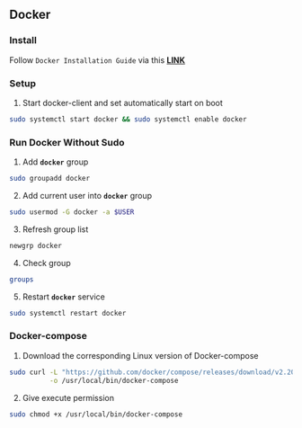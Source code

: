 ## Docker

### Install
Follow `Docker Installation Guide` via this **[LINK](https://docs.docker.com/engine/install/ubuntu/)**

### Setup
1. Start docker-client and set automatically start on boot
```bash
sudo systemctl start docker && sudo systemctl enable docker
```

### Run Docker Without Sudo
1. Add **`docker`** group
```bash
sudo groupadd docker
```

2. Add current user into **`docker`** group
```bash
sudo usermod -G docker -a $USER
```

3. Refresh group list
```bash
newgrp docker
```

4. Check group
```bash
groups
```

5. Restart **`docker`** service
```bash
sudo systemctl restart docker
```

### Docker-compose
1. Download the corresponding Linux version of Docker-compose
```bash
sudo curl -L "https://github.com/docker/compose/releases/download/v2.20.3/docker-compose-$(uname -s)-$(uname -m)" \
          -o /usr/local/bin/docker-compose
```

2. Give execute permission
```bash
sudo chmod +x /usr/local/bin/docker-compose
```
